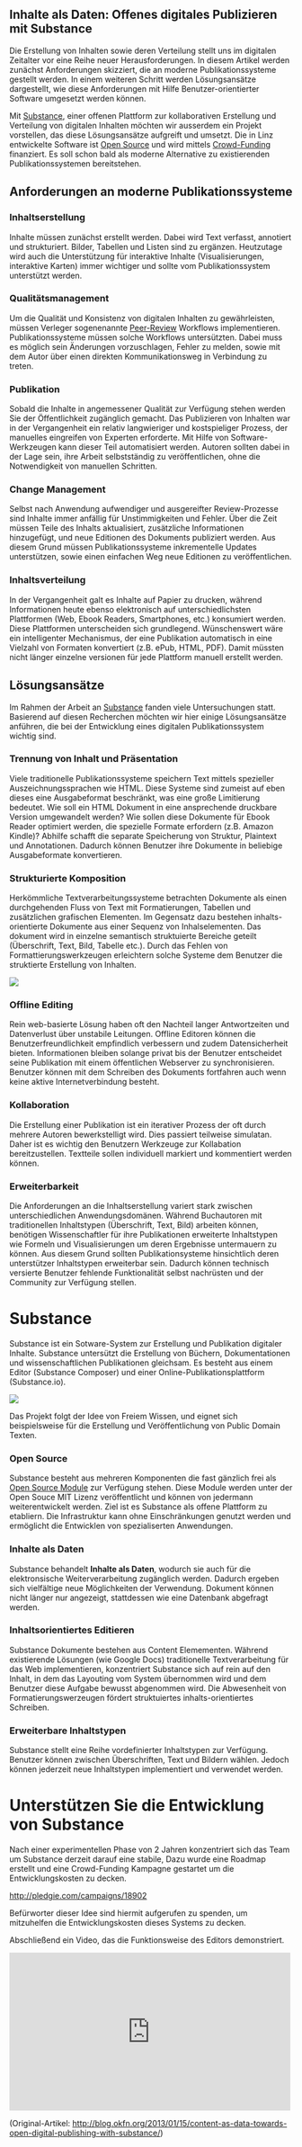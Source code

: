 ## Inhalte als Daten: Offenes digitales Publizieren mit Substance

Die Erstellung von Inhalten sowie deren Verteilung stellt uns im digitalen Zeitalter vor eine Reihe neuer Herausforderungen. In diesem Artikel werden zunächst Anforderungen skizziert, die an moderne Publikationssysteme gestellt werden. In einem weiteren Schritt werden Lösungsansätze dargestellt, wie diese Anforderungen mit Hilfe Benutzer-orientierter Software umgesetzt werden können.

Mit [Substance](http://interior.substance.io), einer offenen Plattform zur kollaborativen Erstellung und Verteilung von digitalen Inhalten möchten wir ausserdem ein Projekt vorstellen, das diese Lösungsansätze aufgreift und umsetzt. Die in Linz entwickelte Software ist [Open Source](http://github.com/substance) und wird mittels [Crowd-Funding](http://pledgie.com/campaigns/18902) finanziert. Es soll schon bald als moderne Alternative zu existierenden Publikationssystemen bereitstehen.

## Anforderungen an moderne Publikationssysteme

### Inhaltserstellung

Inhalte müssen zunächst erstellt werden. Dabei wird Text verfasst, annotiert und strukturiert. Bilder, Tabellen und Listen sind zu ergänzen. Heutzutage wird auch die Unterstützung für interaktive Inhalte (Visualisierungen, interaktive Karten) immer wichtiger und sollte vom Publikationssystem unterstützt werden.


### Qualitätsmanagement

Um die Qualität und Konsistenz von digitalen Inhalten zu gewährleisten, müssen Verleger sogenenannte [Peer-Review](http://de.wikipedia.org/wiki/Peer-Review) Workflows implementieren. Publikationssysteme müssen solche Workflows untersützten. Dabei muss es möglich sein Änderungen vorzuschlagen, Fehler zu melden, sowie mit dem Autor über einen direkten Kommunikationsweg in Verbindung zu treten.


### Publikation

Sobald die Inhalte in angemessener Qualität zur Verfügung stehen werden Sie der Öffentlichkeit zugänglich gemacht. Das Publizieren von Inhalten war in der Vergangenheit ein relativ langwieriger und kostspieliger Prozess, der manuelles eingreifen von Experten erforderte. Mit Hilfe von Software-Werkzeugen kann dieser Teil automatisiert werden. Autoren sollten dabei in der Lage sein, ihre Arbeit selbstständig zu veröffentlichen, ohne die Notwendigkeit von manuellen Schritten.

### Change Management

Selbst nach Anwendung aufwendiger und ausgereifter Review-Prozesse sind Inhalte immer anfällig für Unstimmigkeiten und Fehler. Über die Zeit müssen Teile des Inhalts aktualisiert, zusätzliche Informationen hinzugefügt, und neue Editionen des Dokuments publiziert werden. Aus diesem Grund müssen Publikationssysteme inkrementelle Updates unterstützen, sowie einen einfachen Weg neue Editionen zu veröffentlichen.

### Inhaltsverteilung


In der Vergangenheit galt es Inhalte auf Papier zu drucken, während Informationen heute ebenso elektronisch auf unterschiedlichsten Plattformen (Web, Ebook Readers, Smartphones, etc.) konsumiert werden. Diese Plattformen unterscheiden sich grundlegend. Wünschenswert wäre ein intelligenter Mechanismus, der eine Publikation automatisch in eine Vielzahl von Formaten konvertiert (z.B. ePub, HTML, PDF). Damit müssten nicht länger einzelne versionen für jede Plattform manuell erstellt werden.

## Lösungsansätze

Im Rahmen der Arbeit an [Substance](http://substance.io) fanden viele Untersuchungen statt. Basierend auf diesen Recherchen möchten wir hier einige Lösungsansätze anführen, die bei der Entwicklung eines digitalen Publikationssystem wichtig sind.

### Trennung von Inhalt und Präsentation

Viele traditionelle Publikationssysteme speichern Text mittels spezieller Auszeichnungssprachen wie HTML. Diese Systeme sind zumeist auf eben dieses eine Ausgabeformat beschränkt, was eine große Limitierung bedeutet. Wie soll ein HTML Dokument in eine ansprechende druckbare Version umgewandelt werden? Wie sollen diese Dokumente für Ebook Reader optimiert werden, die spezielle Formate erfordern (z.B. Amazon Kindle)? Abhilfe schafft die separate Speicherung von Struktur, Plaintext und Annotationen. Dadurch können Benutzer ihre Dokumente in beliebige Ausgabeformate konvertieren.


### Strukturierte Komposition

Herkömmliche Textverarbeitungssysteme betrachten Dokumente als einen durchgehenden Fluss von Text mit Formatierungen, Tabellen und zusätzlichen grafischen Elementen. Im Gegensatz dazu bestehen inhalts-orientierte Dokumente aus einer Sequenz von Inhalselementen. Das dokument wird in einzelne semantisch struktuierte Bereiche geteilt (Überschrift, Text, Bild, Tabelle etc.). Durch das Fehlen von Formattierungswerkzeugen erleichtern solche Systeme dem Benutzer die struktierte Erstellung von Inhalten.


![](http://interior.substance.io/images/illustrations/semantic-writing-elements.png)

### Offline Editing

Rein web-basierte Lösung haben oft den Nachteil langer Antwortzeiten und Datenverlust über unstabile Leitungen. Offline Editoren können die Benutzerfreundlichkeit empfindlich verbessern und zudem Datensicherheit bieten. Informationen bleiben solange privat bis der Benutzer entscheidet seine Publikation mit einem öffentlichen Webserver zu synchronisieren. Benutzer können mit dem Schreiben des Dokuments fortfahren auch wenn keine aktive Internetverbindung besteht.

### Kollaboration

Die Erstellung einer Publikation ist ein iterativer Prozess der oft durch mehrere Autoren bewerkstelligt wird. Dies passiert teilweise simulatan. Daher ist es wichtig den Benutzern Werkzeuge zur Kollabation bereitzustellen. Textteile sollen individuell markiert und kommentiert werden können.

### Erweiterbarkeit

Die Anforderungen an die Inhaltserstellung variert stark zwischen unterschiedlichen Anwendungsdomänen. Während Buchautoren mit traditionellen Inhaltstypen (Überschrift, Text, Bild) arbeiten können, benötigen Wissenschaftler für ihre Publikationen erweiterte Inhaltstypen wie Formeln und Visualisierungen um deren Ergebnisse untermauern zu können. Aus diesem Grund sollten Publikationsysteme hinsichtlich deren unterstützer Inhaltstypen erweiterbar sein. Dadurch können technisch versierte Benutzer fehlende Funktionalität selbst nachrüsten und der Community zur Verfügung stellen.

# Substance

Substance ist ein Sotware-System zur Erstellung und Publikation digitaler Inhalte. Substance untersützt die Erstellung von Büchern, Dokumentationen und wissenschaftlichen Publikationen gleichsam. Es besteht aus einem Editor (Substance Composer) und einer Online-Publikationsplattform (Substance.io).

![](http://interior.substance.io/images/campaign/substance.png)

Das Projekt folgt der Idee von Freiem Wissen, und eignet sich beispielsweise für die Erstellung und Veröffentlichung von Public Domain Texten.


### Open Source

Substance besteht aus mehreren Komponenten die fast gänzlich frei als [Open Source Module](http://interior.substance.io/modules/composer.html) zur Verfügung stehen. Diese Module werden unter der Open Souce MIT Lizenz veröffentlicht und können von jedermann weiterentwickelt werden. Ziel ist es Substance als offene Plattform zu etabliern. Die Infrastruktur kann ohne Einschränkungen genutzt werden und ermöglicht die Entwicklen von spezialiserten Anwendungen.


### Inhalte als Daten

Substance behandelt **Inhalte als Daten**, wodurch sie auch für die elektronsische Weiterverarbeitung zugänglich werden. Dadurch ergeben sich vielfältige neue Möglichkeiten der Verwendung. Dokument können nicht länger nur angezeigt, stattdessen wie eine Datenbank abgefragt werden.


### Inhaltsorientiertes Editieren

Substance Dokumente bestehen aus Content Elemementen. Während existierende Lösungen (wie Google Docs) traditionelle Textverarbeitung für das Web implementieren, konzentriert Substance sich auf rein auf den Inhalt, in dem das Layouting vom System übernommen wird und dem Benutzer diese Aufgabe bewusst abgenommen wird. Die Abwesenheit von Formatierungswerzeugen fördert struktuiertes inhalts-orientiertes Schreiben.


### Erweiterbare Inhaltstypen

Substance stellt eine Reihe vordefinierter Inhaltstypen zur Verfügung. Benutzer können zwischen Überschriften, Text und Bildern wählen. Jedoch können jederzeit neue Inhaltstypen implementiert und verwendet werden.


# Unterstützen Sie die Entwicklung von Substance

Nach einer experimentellen Phase von 2 Jahren konzentriert sich das Team um Substance derzeit darauf eine stabile, Dazu wurde eine Roadmap erstellt und eine Crowd-Funding Kampagne gestartet um die Entwicklungskosten zu decken.

http://pledgie.com/campaigns/18902

Befürworter dieser Idee sind hiermit aufgerufen zu spenden, um mitzuhelfen die Entwicklungskosten dieses Systems zu decken.

Abschließend ein Video, das die Funktionsweise des Editors demonstriert.

<iframe src="http://player.vimeo.com/video/56703462" width="500" height="281" frameborder="0" webkitAllowFullScreen mozallowfullscreen allowFullScreen></iframe>

(Original-Artikel: http://blog.okfn.org/2013/01/15/content-as-data-towards-open-digital-publishing-with-substance/)

